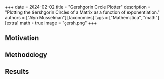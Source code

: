 +++
date = 2024-02-02
title = "Gershgorin Circle Plotter"
description = "Plotting the Gershgorin Circles of a Matrix as a function of exponentiation."
authors = ["Alyn Musselman"]
[taxonomies]
tags = ["Mathematica", "math"]
[extra]
math = true
image = "gersh.png"
+++

## Motivation


## Methodology


## Results